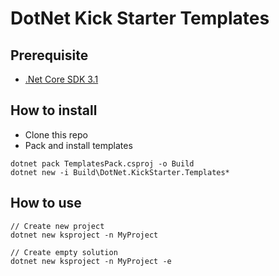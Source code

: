 # DotNet Kick Starter Templates

## Prerequisite

- [.Net Core SDK 3.1](https://dotnet.microsoft.com/download/dotnet-core/3.1)

## How to install

- Clone this repo
- Pack and install templates

```
dotnet pack TemplatesPack.csproj -o Build
dotnet new -i Build\DotNet.KickStarter.Templates*
```

## How to use

```
// Create new project
dotnet new ksproject -n MyProject

// Create empty solution
dotnet new ksproject -n MyProject -e
```
